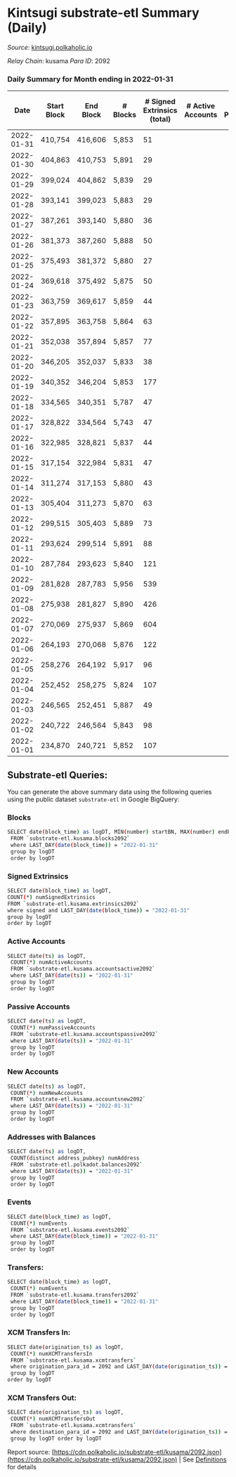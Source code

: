 # Kintsugi substrate-etl Summary (Daily)

_Source_: [kintsugi.polkaholic.io](https://kintsugi.polkaholic.io)

*Relay Chain*: kusama
*Para ID*: 2092



### Daily Summary for Month ending in 2022-01-31


| Date | Start Block | End Block | # Blocks | # Signed Extrinsics (total) | # Active Accounts | # Passive | # New | # Addresses with Balances | # Events | # Transfers | # XCM Transfers In | # XCM Transfers Out | Issues | 
| ---- | ----------- | --------- | -------- | --------------------------- | ----------------- | --------- | ----- | ------------------------- | -------- | ----------- | ------------------ | ------------------- | ------ |
| 2022-01-31 | 410,754 | 416,606 | 5,853 | 51 |  |  |  | 6,331 | 29,378 | 38 ($154,243.96) |   |   |  |
| 2022-01-30 | 404,863 | 410,753 | 5,891 | 29 |  |  |  | 6,323 | 29,513 | 13 ($1,612.85) |   |   |  |
| 2022-01-29 | 399,024 | 404,862 | 5,839 | 29 |  |  |  | 6,322 | 29,274 | 22 ($11,050.27) |   |   |  |
| 2022-01-28 | 393,141 | 399,023 | 5,883 | 29 |  |  |  | 6,312 | 29,557 | 25 ($1,730.43) |   |   |  |
| 2022-01-27 | 387,261 | 393,140 | 5,880 | 36 |  |  |  | 6,295 | 29,497 | 26 ($16,014.91) |   |   |  |
| 2022-01-26 | 381,373 | 387,260 | 5,888 | 50 |  |  |  | 6,282 | 29,666 | 53 ($20,178.32) |   |   |  |
| 2022-01-25 | 375,493 | 381,372 | 5,880 | 27 |  |  |  | 6,255 | 30,082 | 118 ($43,567.87) |   |   |  |
| 2022-01-24 | 369,618 | 375,492 | 5,875 | 50 |  |  |  | 6,147 | 29,470 | 24 ($28,487.01) |   |   |  |
| 2022-01-23 | 363,759 | 369,617 | 5,859 | 44 |  |  |  | 6,142 | 29,360 | 10 ($8,099.89) |   |   |  |
| 2022-01-22 | 357,895 | 363,758 | 5,864 | 63 |  |  |  | 6,139 | 29,430 | 30 ($73,768.68) |   |   |  |
| 2022-01-21 | 352,038 | 357,894 | 5,857 | 77 |  |  |  | 6,131 | 29,471 | 59 ($76,135.72) |   |   |  |
| 2022-01-20 | 346,205 | 352,037 | 5,833 | 38 |  |  |  | 6,111 | 29,369 | 34 ($15,434.45) |   |   |  |
| 2022-01-19 | 340,352 | 346,204 | 5,853 | 177 |  |  |  | 6,085 | 29,490 | 30 ($174,097,476.45) |   |   |  |
| 2022-01-18 | 334,565 | 340,351 | 5,787 | 47 |  |  |  | 6,079 | 29,140 | 39 ($3,811.07) |   |   |  |
| 2022-01-17 | 328,822 | 334,564 | 5,743 | 47 |  |  |  | 6,054 | 29,328 | 112 ($170,930.42) |   |   |  |
| 2022-01-16 | 322,985 | 328,821 | 5,837 | 44 |  |  |  | 5,961 | 29,275 | 18 ($46,498.37) |   |   |  |
| 2022-01-15 | 317,154 | 322,984 | 5,831 | 47 |  |  |  | 5,953 | 29,245 | 23 ($2,366.53) |   |   |  |
| 2022-01-14 | 311,274 | 317,153 | 5,880 | 43 |  |  |  | 5,950 | 29,494 | 28 ($28,027.52) |   |   |  |
| 2022-01-13 | 305,404 | 311,273 | 5,870 | 63 |  |  |  | 5,941 | 29,772 | 89 ($328,463.96) |   |   |  |
| 2022-01-12 | 299,515 | 305,403 | 5,889 | 73 |  |  |  | 5,883 | 29,952 | 104 ($2,090,079.70) |   |   |  |
| 2022-01-11 | 293,624 | 299,514 | 5,891 | 88 |  |  |  | 5,814 | 29,980 | 109 ($287,771.74) |   |   |  |
| 2022-01-10 | 287,784 | 293,623 | 5,840 | 121 |  |  |  | 5,744 | 29,443 | 64 ($57,345.75) |   |   |  |
| 2022-01-09 | 281,828 | 287,783 | 5,956 | 539 |  |  |  | 5,728 | 31,665 | 638 ($1,549,741.26) |   |   |  |
| 2022-01-08 | 275,938 | 281,827 | 5,890 | 426 |  |  |  | 5,581 | 30,315 | 359 ($370,282.94) |   |   |  |
| 2022-01-07 | 270,069 | 275,937 | 5,869 | 604 |  |  |  | 5,551 | 30,877 | 533 ($2,266,674.37) |   |   |  |
| 2022-01-06 | 264,193 | 270,068 | 5,876 | 122 |  |  |  | 5,434 | 29,693 | 78 ($1,642,457.80) |   |   |  |
| 2022-01-05 | 258,276 | 264,192 | 5,917 | 96 |  |  |  | 5,400 | 30,115 | 93 ($8,964.31) |   |   |  |
| 2022-01-04 | 252,452 | 258,275 | 5,824 | 107 |  |  |  | 5,324 | 29,505 | 72 ($48,237.87) |   |   |  |
| 2022-01-03 | 246,565 | 252,451 | 5,887 | 49 |  |  |  | 5,280 | 29,750 | 60 ($12,497.22) |   |   |  |
| 2022-01-02 | 240,722 | 246,564 | 5,843 | 98 |  |  |  | 5,237 | 29,669 | 86 ($26,466.21) |   |   |  |
| 2022-01-01 | 234,870 | 240,721 | 5,852 | 107 |  |  |  | 5,175 | 29,999 | 136 ($143,004.75) |   |   |  |

## Substrate-etl Queries:
You can generate the above summary data using the following queries using the public dataset `substrate-etl` in Google BigQuery:

### Blocks
```bash
SELECT date(block_time) as logDT, MIN(number) startBN, MAX(number) endBN, COUNT(*) numBlocks 
 FROM `substrate-etl.kusama.blocks2092`  
 where LAST_DAY(date(block_time)) = "2022-01-31" 
 group by logDT 
 order by logDT
```

### Signed Extrinsics
```bash
SELECT date(block_time) as logDT, 
COUNT(*) numSignedExtrinsics 
FROM `substrate-etl.kusama.extrinsics2092`  
where signed and LAST_DAY(date(block_time)) = "2022-01-31" 
group by logDT 
order by logDT
```

### Active Accounts
```bash
SELECT date(ts) as logDT, 
 COUNT(*) numActiveAccounts 
 FROM `substrate-etl.kusama.accountsactive2092` 
 where LAST_DAY(date(ts)) = "2022-01-31" 
 group by logDT 
 order by logDT
```

### Passive Accounts
```bash
SELECT date(ts) as logDT, 
 COUNT(*) numPassiveAccounts 
 FROM `substrate-etl.kusama.accountspassive2092` 
 where LAST_DAY(date(ts)) = "2022-01-31" 
 group by logDT 
 order by logDT
```

### New Accounts
```bash
SELECT date(ts) as logDT, 
 COUNT(*) numNewAccounts 
 FROM `substrate-etl.kusama.accountsnew2092` 
 where LAST_DAY(date(ts)) = "2022-01-31" 
 group by logDT
 order by logDT
```

### Addresses with Balances
```bash
SELECT date(ts) as logDT,
 COUNT(distinct address_pubkey) numAddress 
 FROM `substrate-etl.polkadot.balances2092` 
 where LAST_DAY(date(ts)) = "2022-01-31" 
 group by logDT 
 order by logDT
```

### Events
```bash
SELECT date(block_time) as logDT, 
 COUNT(*) numEvents 
 FROM `substrate-etl.kusama.events2092` 
 where LAST_DAY(date(block_time)) = "2022-01-31" 
 group by logDT 
 order by logDT
```

### Transfers:
```bash
SELECT date(block_time) as logDT, 
 COUNT(*) numEvents 
 FROM `substrate-etl.kusama.transfers2092` 
 where LAST_DAY(date(block_time)) = "2022-01-31" 
 group by logDT 
 order by logDT
```

### XCM Transfers In:
```bash
SELECT date(origination_ts) as logDT, 
 COUNT(*) numXCMTransfersIn 
 FROM `substrate-etl.kusama.xcmtransfers` 
 where origination_para_id = 2092 and LAST_DAY(date(origination_ts)) = "2022-01-31" 
 group by logDT 
order by logDT
```

### XCM Transfers Out:
```bash
SELECT date(origination_ts) as logDT, 
 COUNT(*) numXCMTransfersOut 
 FROM `substrate-etl.kusama.xcmtransfers` 
 where destination_para_id = 2092 and LAST_DAY(date(origination_ts)) = "2022-01-31" 
 group by logDT order by logDT
```


Report source: [https://cdn.polkaholic.io/substrate-etl/kusama/2092.json](https://cdn.polkaholic.io/substrate-etl/kusama/2092.json) | See [Definitions](/DEFINITIONS.md) for details
